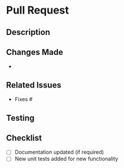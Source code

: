 # Pull Request

## Description
<!-- Provide a brief description of the changes introduced by this PR -->

## Changes Made
<!-- List the key changes made in this PR -->
- 

## Related Issues
<!-- Link to any related issues that this PR addresses -->
- Fixes #

## Testing
<!-- Describe how the changes were tested -->

## Checklist
- [ ] Documentation updated (if required)
- [ ] New unit tests added for new functionality
